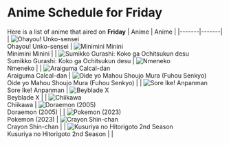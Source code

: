 # Anime Schedule for Friday
Here is a list of anime that aired on **Friday** 
| Anime | Anime |
|-------|-------|
| ![Ohayou! Unko-sensei](https://cdn.myanimelist.net/images/anime/1244/144510.webp)<br>Ohayou! Unko-sensei | ![Minimini Minini](https://cdn.myanimelist.net/images/anime/1753/148560.webp)<br>Minimini Minini |
| ![Sumikko Gurashi: Koko ga Ochitsukun desu](https://cdn.myanimelist.net/images/anime/1177/149954.webp)<br>Sumikko Gurashi: Koko ga Ochitsukun desu | ![Nmeneko](https://cdn.myanimelist.net/images/anime/1989/149978.webp)<br>Nmeneko |
| ![Araiguma Calcal-dan](https://cdn.myanimelist.net/images/anime/1016/149942.webp)<br>Araiguma Calcal-dan | ![Oide yo Mahou Shoujo Mura (Fuhou Senkyo)](https://cdn.myanimelist.net/images/anime/1027/148475.webp)<br>Oide yo Mahou Shoujo Mura (Fuhou Senkyo) |
| ![Sore Ike! Anpanman](https://cdn.myanimelist.net/images/anime/1902/111797.webp)<br>Sore Ike! Anpanman | ![Beyblade X](https://cdn.myanimelist.net/images/anime/1394/145458.webp)<br>Beyblade X |
| ![Chiikawa](https://cdn.myanimelist.net/images/anime/1783/121944.webp)<br>Chiikawa | ![Doraemon (2005)](https://cdn.myanimelist.net/images/anime/6/23935.webp)<br>Doraemon (2005) |
| ![Pokemon (2023)](https://cdn.myanimelist.net/images/anime/1703/137216.webp)<br>Pokemon (2023) | ![Crayon Shin-chan](https://cdn.myanimelist.net/images/anime/10/59897.webp)<br>Crayon Shin-chan |
| ![Kusuriya no Hitorigoto 2nd Season](https://cdn.myanimelist.net/images/anime/1025/147458.webp)<br>Kusuriya no Hitorigoto 2nd Season |  |
